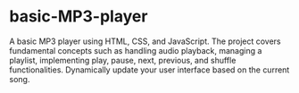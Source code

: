 # basic-MP3-player
 A basic MP3 player using HTML, CSS, and JavaScript. The project covers fundamental concepts such as handling audio playback, managing a playlist, implementing play, pause, next, previous, and shuffle functionalities. Dynamically update your user interface based on the current song.
